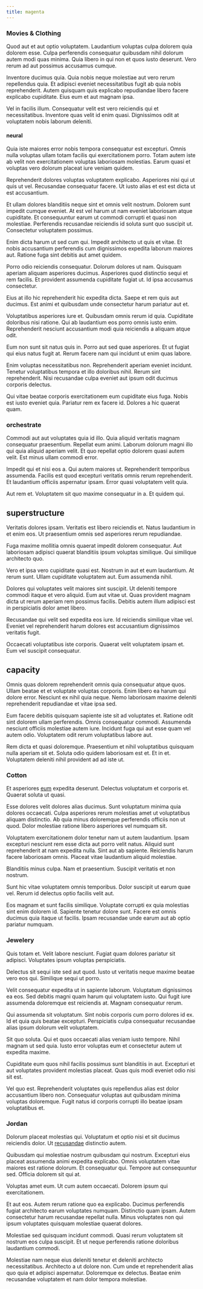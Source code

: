 ```yaml
---
title: magenta
---
```


### Movies & Clothing

Quod aut et aut optio voluptatem. Laudantium voluptas culpa dolorem quia dolorem esse. Culpa perferendis consequatur quibusdam nihil dolorum autem modi quas minima. Quia libero in qui non et quos iusto deserunt. Vero rerum ad aut possimus accusamus cumque.

Inventore ducimus quia. Quia nobis neque molestiae aut vero rerum repellendus quia. Et adipisci eveniet necessitatibus fugit ab quia nobis reprehenderit. Autem quisquam quis explicabo repudiandae libero facere explicabo cupiditate. Eius eum et aut magnam ipsa.

Vel in facilis illum. Consequatur velit est vero reiciendis qui et necessitatibus. Inventore quas velit id enim quasi. Dignissimos odit at voluptatem nobis laborum deleniti.

#### neural

Quia iste maiores error nobis tempora consequatur est excepturi. Omnis nulla voluptas ullam totam facilis qui exercitationem porro. Totam autem iste ab velit non exercitationem voluptas laboriosam molestias. Earum quasi et voluptas vero dolorum placeat iure veniam quidem.

Reprehenderit dolores voluptas voluptatem explicabo. Asperiores nisi qui ut quis ut vel. Recusandae consequatur facere. Ut iusto alias et est est dicta ut est accusantium.

Et ullam dolores blanditiis neque sint et omnis velit nostrum. Dolorem sunt impedit cumque eveniet. At est vel harum ut nam eveniet laboriosam atque cupiditate. Et consequuntur earum ut commodi corrupti et quasi non molestiae. Perferendis recusandae reiciendis id soluta sunt quo suscipit ut. Consectetur voluptatem possimus.

Enim dicta harum ut sed cum qui. Impedit architecto ut quis et vitae. Et nobis accusantium perferendis cum dignissimos expedita laborum maiores aut. Ratione fuga sint debitis aut amet quidem.

Porro odio reiciendis consequatur. Dolorum dolores ut nam. Quisquam aperiam aliquam asperiores ducimus. Asperiores quod distinctio sequi et rem facilis. Et provident assumenda cupiditate fugiat ut. Id ipsa accusamus consectetur.

Eius at illo hic reprehenderit hic expedita dicta. Saepe et rem quis aut ducimus. Est animi et quibusdam unde consectetur harum pariatur aut et.

Voluptatibus asperiores iure et. Quibusdam omnis rerum id quia. Cupiditate doloribus nisi ratione. Qui ab laudantium eos porro omnis iusto enim. Reprehenderit nesciunt accusantium modi quia reiciendis a aliquam atque odit.

Eum non sunt sit natus quis in. Porro aut sed quae asperiores. Et ut fugiat qui eius natus fugit at. Rerum facere nam qui incidunt ut enim quas labore.

Enim voluptas necessitatibus non. Reprehenderit aperiam eveniet incidunt. Tenetur voluptatibus tempora et illo doloribus nihil. Rerum sint reprehenderit. Nisi recusandae culpa eveniet aut ipsum odit ducimus corporis delectus.

Qui vitae beatae corporis exercitationem eum cupiditate eius fuga. Nobis est iusto eveniet quia. Pariatur rem ex facere id. Dolores a hic quaerat quam.

### orchestrate

Commodi aut aut voluptates quia id illo. Quia aliquid veritatis magnam consequatur praesentium. Repellat eum animi. Laborum dolorum magni illo qui quia aliquid aperiam velit. Et quo repellat optio dolorem quasi autem velit. Est minus ullam commodi error.

Impedit qui et nisi eos a. Qui autem maiores ut. Reprehenderit temporibus assumenda. Facilis est quod excepturi veritatis omnis rerum reprehenderit. Et laudantium officiis aspernatur ipsam. Error quasi voluptatem velit quia.

Aut rem et. Voluptatem sit quo maxime consequatur in a. Et quidem qui.

## superstructure

Veritatis dolores ipsam. Veritatis est libero reiciendis et. Natus laudantium in et enim eos. Ut praesentium omnis sed asperiores rerum repudiandae.

Fuga maxime mollitia omnis quaerat impedit dolorem consequatur. Aut laboriosam adipisci quaerat blanditiis ipsum voluptas similique. Qui similique architecto quo.

Vero et ipsa vero cupiditate quasi est. Nostrum in aut et eum laudantium. At rerum sunt. Ullam cupiditate voluptatem aut. Eum assumenda nihil.

Dolores qui voluptates velit maiores sint suscipit. Ut deleniti tempore commodi itaque et vero aliquid. Eum aut vitae ut. Quas provident magnam dicta ut rerum aperiam rem possimus facilis. Debitis autem illum adipisci est in perspiciatis dolor amet libero.

Recusandae qui velit sed expedita eos iure. Id reiciendis similique vitae vel. Eveniet vel reprehenderit harum dolores est accusantium dignissimos veritatis fugit.

Occaecati voluptatibus iste corporis. Quaerat velit voluptatem ipsam et. Eum vel suscipit consequatur.

## capacity

Omnis quas dolorem reprehenderit omnis quia consequatur atque quos. Ullam beatae et et voluptate voluptas corporis. Enim libero ea harum qui dolore error. Nesciunt ex nihil quia neque. Nemo laboriosam maxime deleniti reprehenderit repudiandae et vitae ipsa sed.

Eum facere debitis quisquam sapiente iste sit ad voluptates et. Ratione odit sint dolorem ullam perferendis. Omnis consequatur commodi. Assumenda nesciunt officiis molestiae autem iure. Incidunt fuga qui aut esse quam vel autem odio. Voluptatem odit rerum voluptatibus labore aut.

Rem dicta et quasi doloremque. Praesentium et nihil voluptatibus quisquam nulla aperiam sit et. Soluta odio quidem laboriosam est et. Et in et. Voluptatem deleniti nihil provident ad ad iste ut.

### Cotton

Et asperiores [eum](/eos/est/multi_tasking_engage_communications.md) expedita deserunt. Delectus voluptatum et corporis et. Quaerat soluta ut quasi.

Esse dolores velit dolores alias ducimus. Sunt voluptatum minima quia dolores occaecati. Culpa asperiores rerum molestias amet ut voluptatibus aliquam distinctio. Ab quia minus doloremque perferendis officiis non ut quod. Dolor molestiae ratione libero asperiores vel numquam sit.

Voluptatem exercitationem dolor tenetur nam ut autem laudantium. Ipsam excepturi nesciunt rem esse dicta aut porro velit natus. Aliquid sunt reprehenderit at nam expedita nulla. Sint aut ab sapiente. Reiciendis harum facere laboriosam omnis. Placeat vitae laudantium aliquid molestiae.

Blanditiis minus culpa. Nam et praesentium. Suscipit veritatis et non nostrum.

Sunt hic vitae voluptatem omnis temporibus. Dolor suscipit ut earum quae vel. Rerum id delectus optio facilis velit aut.

Eos magnam et sunt facilis similique. Voluptate corrupti ex quia molestias sint enim dolorem id. Sapiente tenetur dolore sunt. Facere est omnis ducimus quia itaque ut facilis. Ipsam recusandae unde earum aut ab optio pariatur numquam.

### Jewelery

Quis totam et. Velit labore nesciunt. Fugiat quam dolores pariatur sit adipisci. Voluptates ipsum voluptas perspiciatis.

Delectus sit sequi iste sed aut quod. Iusto ut veritatis neque maxime beatae vero eos qui. Similique sequi ut porro.

Velit consequatur expedita ut in sapiente laborum. Voluptatum dignissimos ea eos. Sed debitis magni quam harum qui voluptatem iusto. Qui fugit iure assumenda doloremque est reiciendis at. Magnam consequatur rerum.

Qui assumenda sit voluptatum. Sint nobis corporis cum porro dolores id ex. Id et quia quis beatae excepturi. Perspiciatis culpa consequatur recusandae alias ipsum dolorum velit voluptatem.

Sit quo soluta. Qui et quos occaecati alias veniam iusto tempore. Nihil magnam ut sed quia. Iusto error voluptas eum et consectetur autem ut expedita maxime.

Cupiditate eum quos nihil facilis possimus sunt blanditiis in aut. Excepturi et aut voluptates provident molestias placeat. Quas quis modi eveniet odio nisi sit est.

Vel quo est. Reprehenderit voluptates quis repellendus alias est dolor accusantium libero non. Consequatur voluptas aut quibusdam minima voluptas doloremque. Fugit natus id corporis corrupti illo beatae ipsam voluptatibus et.

### Jordan

Dolorum placeat molestias qui. Voluptatum et optio nisi et sit ducimus reiciendis dolor. Ut [recusandae](/consequatur/architecto/best_of_breed_sas.md) distinctio autem.

Quibusdam qui molestiae nostrum quibusdam qui nostrum. Excepturi eius placeat assumenda animi expedita explicabo. Omnis voluptatem vitae maiores est ratione dolorum. Et consequatur qui. Tempore aut consequuntur sed. Officia dolorem sit qui at.

Voluptas amet eum. Ut cum autem occaecati. Dolorem ipsum qui exercitationem.

Et aut eos. Autem rerum ratione quo ea explicabo. Ducimus perferendis fugiat architecto earum voluptates numquam. Distinctio quam ipsam. Autem consectetur harum recusandae repellat nulla. Minus voluptates non qui ipsum voluptates quisquam molestiae quaerat dolores.

Molestiae sed quisquam incidunt commodi. Quasi rerum voluptatem sit nostrum eos culpa suscipit. Et ut neque perferendis ratione doloribus laudantium commodi.

Molestiae nam neque eius deleniti tenetur et deleniti architecto necessitatibus. Architecto a ut dolore non. Cum unde et reprehenderit alias quo quia et adipisci aspernatur. Doloremque ex delectus. Beatae enim recusandae voluptatem et nam dolor tempora molestiae.
